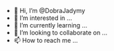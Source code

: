 - 👋 Hi, I’m @DobraJadymy
- 👀 I’m interested in ...
- 🌱 I’m currently learning ...
- 💞️ I’m looking to collaborate on ...
- 📫 How to reach me ...

<!---
DobraJadymy/DobraJadymy is a ✨ special ✨ repository because its `README.md` (this file) appears on your GitHub profile.
You can click the Preview link to take a look at your changes.
--->
